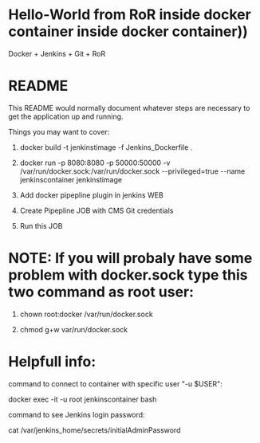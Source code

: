 # Hello-World from RoR inside docker container inside docker container))
Docker + Jenkins + Git + RoR
# README

This README would normally document whatever steps are necessary to get the
application up and running.

Things you may want to cover:
1. docker build -t jenkinstimage -f Jenkins_Dockerfile .

2. docker run -p 8080:8080 -p 50000:50000 -v /var/run/docker.sock:/var/run/docker.sock --privileged=true --name jenkinscontainer jenkinstimage

3. Add docker pipepline plugin in jenkins WEB

4. Create Pipepline JOB with CMS Git credentials

5. Run this JOB

# NOTE: If you will probaly have some problem with docker.sock type this two command as root user:

1. chown root:docker /var/run/docker.sock

2. chmod g+w var/run/docker.sock

# Helpfull info:

command to connect to container with specific user "-u $USER":

docker exec -it -u root jenkinscontainer bash

command to see Jenkins login password:

cat /var/jenkins_home/secrets/initialAdminPassword